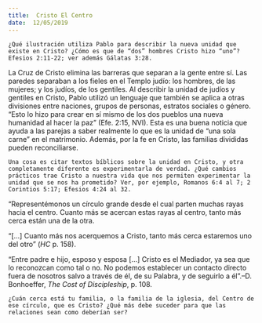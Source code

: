 ```yaml
---
title:  Cristo El Centro
date:  12/05/2019
---
```


`¿Qué ilustración utiliza Pablo para describir la nueva unidad que existe en Cristo? ¿Cómo es que de “dos” hombres Cristo hizo “uno”? Efesios 2:11-22; ver además Gálatas 3:28.`

La Cruz de Cristo elimina las barreras que separan a la gente entre sí. Las paredes separaban a los fieles en el Templo judío: los hombres, de las mujeres; y los judíos, de los gentiles. Al describir la unidad de judíos y gentiles en Cristo, Pablo utilizó un lenguaje que también se aplica a otras divisiones entre naciones, grupos de personas, estratos sociales o género. “Esto lo hizo para crear en sí mismo de los dos pueblos una nueva humanidad al hacer la paz” (Efe. 2:15, NVI). Esta es una buena noticia que ayuda a las parejas a saber realmente lo que es la unidad de “una sola carne” en el matrimonio. Además, por la fe en Cristo, las familias divididas pueden reconciliarse.

`Una cosa es citar textos bíblicos sobre la unidad en Cristo, y otra completamente diferente es experimentarla de verdad. ¿Qué cambios prácticos trae Cristo a nuestra vida que nos permiten experimentar la unidad que se nos ha prometido? Ver, por ejemplo, Romanos 6:4 al 7; 2 Corintios 5:17; Efesios 4:24 al 32.`

“Representémonos un círculo grande desde el cual parten muchas rayas hacia el centro. Cuanto más se acercan estas rayas al centro, tanto más cerca están una de la otra. 

“[...] Cuanto más nos acerquemos a Cristo, tanto más cerca estaremos uno del otro” (_HC_ p. 158).

“Entre padre e hijo, esposo y esposa [...] Cristo es el Mediador, ya sea que lo reconozcan como tal o no. No podemos establecer un contacto directo fuera de nosotros salvo a través de él, de su Palabra, y de seguirlo a él”.–D. Bonhoeffer, _The Cost of Discipleship_, p. 108.

`¿Cuán cerca está tu familia, o la familia de la iglesia, del Centro de ese círculo, que es Cristo? ¿Qué más debe suceder para que las relaciones sean como deberían ser?`